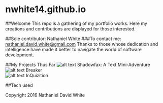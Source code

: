 # nwhite14.github.io

##Welcome
This repo is a gathering of my portfolio works. Here my creations and contributions are displayed for those interested. 

##Sole contributor: Nathaniel White
###To contact me: nathaniel.david.white@gmail.com
Thanks to those whose dedication and intelligence have made it better to navigate the world of software development.

##My Projects Thus Far
![alt text]()   Shadowfax: A Text Mini-Adventure  
![alt text]()   Breaker  
![alt text](https://cloud.githubusercontent.com/assets/16845455/12532919/e3a0ad98-c1dc-11e5-8040-d21eae3b0d9f.png)  InQuizition  

##Tech used

Copyright 2016 Nathaniel David White

